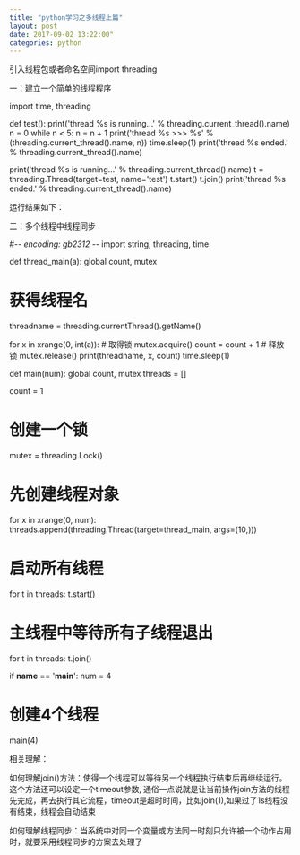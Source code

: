 ```yaml
--- 
title: "python学习之多线程上篇" 
layout: post 
date: 2017-09-02 13:22:00"
categories: python
---
```


引入线程包或者命名空间import threading


一：建立一个简单的线程程序

import time, threading

def test():
    print('thread %s is running...' % threading.current_thread().name)
    n = 0
    while n < 5:
        n = n + 1
        print('thread %s >>> %s' % (threading.current_thread().name, n))
        time.sleep(1)
    print('thread %s ended.' % threading.current_thread().name)

print('thread %s is running...' % threading.current_thread().name)
t = threading.Thread(target=test, name='test')
t.start()
t.join()
print('thread %s ended.' % threading.current_thread().name)

运行结果如下：

二：多个线程中线程同步

#-*- encoding: gb2312 -*-
import string, threading, time
  
def thread_main(a):
  global count, mutex
  # 获得线程名
  threadname = threading.currentThread().getName()
  
  for x in xrange(0, int(a)):
    # 取得锁
    mutex.acquire()
    count = count + 1
    # 释放锁
    mutex.release()
    print(threadname, x, count)
    time.sleep(1)
  
def main(num):
  global count, mutex
  threads = []
  
  count = 1
  # 创建一个锁
  mutex = threading.Lock()
  # 先创建线程对象
  for x in xrange(0, num):
    threads.append(threading.Thread(target=thread_main, args=(10,)))
  # 启动所有线程
  for t in threads:
    t.start()
  # 主线程中等待所有子线程退出
  for t in threads:
    t.join()
  
if __name__ == '__main__':
  num = 4
  # 创建4个线程
  main(4)

 

相关理解：

如何理解join()方法：使得一个线程可以等待另一个线程执行结束后再继续运行。这个方法还可以设定一个timeout参数, 通俗一点说就是让当前操作join方法的线程先完成，再去执行其它流程，timeout是超时时间，比如join(1),如果过了1s线程没有结束，线程会自动结束

如何理解线程同步：当系统中对同一个变量或方法同一时刻只允许被一个动作占用时，就要采用线程同步的方案去处理了
